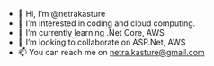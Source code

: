 - 👋 Hi, I’m @netrakasture
- 👀 I’m interested in coding and cloud computing. 
- 🌱 I’m currently learning .Net Core, AWS
- 💞️ I’m looking to collaborate on ASP.Net, AWS 
- 📫 You can reach me on netra.kasture@gmail.com

<!---
netrakasture/netrakasture is a ✨ special ✨ repository because its `README.md` (this file) appears on your GitHub profile.
You can click the Preview link to take a look at your changes.
--->
